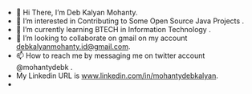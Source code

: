 - 👋 Hi There, I’m Deb Kalyan Mohanty.
- 👀 I’m interested in Contributing to Some Open Source Java Projects  .
- 🌱 I’m currently learning BTECH in Information Technology .
- 💞️ I’m looking to collaborate on gmail on my account debkalyanmohanty.id@gmail.com.
- 📫 How to reach me by messaging me on twitter account @mohantydebk .
-  My Linkedin URL is www.linkedin.com/in/mohantydebkalyan.
-

<!---
debkalyanmohanty/debkalyanmohanty is a ✨ special ✨ repository because its `README.md` (this file) appears on your GitHub profile.
You can click the Preview link to take a look at your changes.
--->
